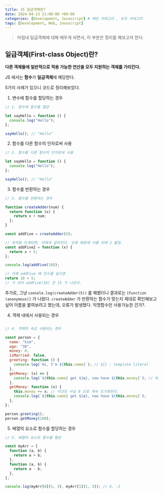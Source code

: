 ```yaml
---
title: JS 일급객체란?
date: 2024-04-23 21:00:00 +09:00
categories: [Development, Javascript] # 메인 카테고리 , 보조 카테고리
tags: [Development, Web, Javascript]
---
```


> 마침내 일급객체에 대해 배우게 되면서, 이 부분은 정리를 해보고자 한다.

## 일급객체(First-class Object)란?

**다른 객체들에 일반적으로 적용 가능한 연산을 모두 지원하는 객체를 가리킨다.**

JS 에서는 **함수**가 **일급객체**에 해당한다.

5가지 사례가 있으니 코드로 정리해보았다.

1. 변수에 함수를 할당하는 경우

```Javascript
// 1. 변수에 함수를 할당

let sayHello = function () {
  console.log("Hello");
};

sayHello(); // "Hello"
```

2. 함수를 다른 함수의 인자로써 사용

```Javascript
// 2. 함수를 다른 함수의 인자로써 사용

let sayHello = function () {
  console.log("Hello");
};

sayHello(); // "Hello"
```

3. 함수를 반환하는 경우

```Javascript
// 3. 함수를 반환하는 경우

function createAdder(num) {
  return function (x) {
    return x + num;
  };
}

const addFive = createAdder(5);

// 위처럼 쓰게되면, 아래과 같아진다. 오류 때문에 이름 뒤에 2 붙임.
const addFive2 = function (x) {
  return x + 5;
};

console.log(addFive(10));

// 이제 addFive 에 인수를 넣으면
return 10 + 5;
// 가 되어 addFive(10) 은 15 가 나온다.

```

추가로, 그냥 `console.log(createAdder(5))` 를 해봤더니 결과로는 `[Function (anonymous)]` 가 나왔다. `createAdder` 가 반환하는 함수가 맞는지 제대로 확인해보고 싶어 이름을 붙여보려고 했는데, 오류가 발생했다. 익명함수만 사용가능한 건가?.

4. 객체 내에서 사용되는 경우

```Javascript

// 4. 객체의 속성 사용되는 경우

const person = {
  name: "kim",
  age: "30",
  money: 0,
  isMarried: false,
  greeting: function () {
    console.log(`Hi, I'm ${this.name}`); // ${} : template literal
  },
  getMoney: (x) => {
    console.log(`${this.name} get ${x}, now have ${this.money}`); // 왜 안될까? -> arrow func 는 this 를 binding 하지 않는다고 한다. function keyword 를 썼을 때와 차이점.
  },
  getMoney: function (x) {
    this.money += x; // 이것도 사실 0 으로 계속 초기화된다.
    console.log(`${this.name} get ${x}, now have ${this.money}`);
  },
};

person.greeting();
person.getMoney(100);


```

5. 배열의 요소로 함수를 할당하는 경우

```Javascript
// 5. 배열의 요소로 함수를 할당

const myArr = [
  function (a, b) {
    return a + b;
  },
  function (a, b) {
    return a - b;
  },
];

console.log(myArr[0](1, 3), myArr[1](1, 3)); // 4, -2
```
